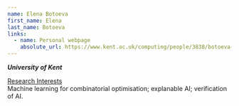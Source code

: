 ```yaml
---
name: Elena Botoeva
first_name: Elena
last_name: Botoeva
links:
  - name: Personal webpage
    absolute_url: https://www.kent.ac.uk/computing/people/3838/botoeva-elena
---
```

_**University of Kent**_

<ins>Research Interests</ins>   
Machine learning for combinatorial optimisation; explanable AI; verification of AI.
